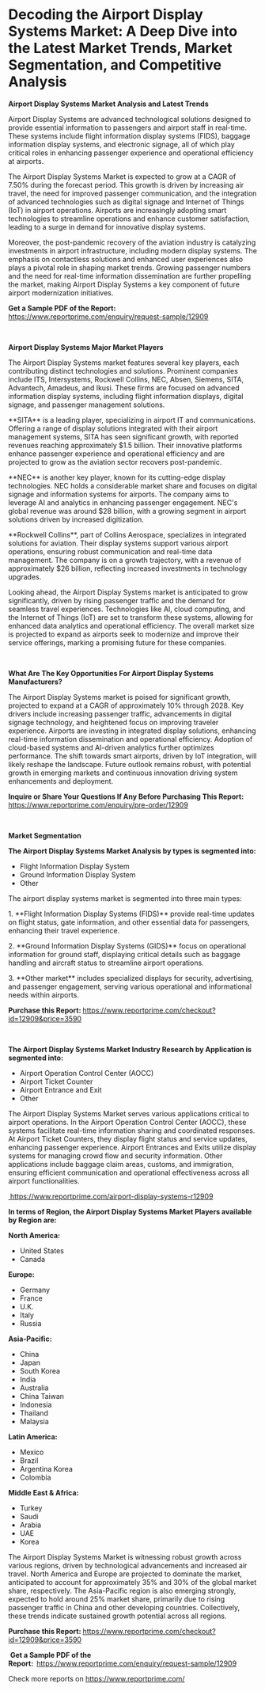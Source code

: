 <p><h1>Decoding the Airport Display Systems Market: A Deep Dive into the Latest Market Trends, Market Segmentation, and Competitive Analysis</h1></p><p><strong>Airport Display Systems Market Analysis and Latest Trends</strong></p>
<p><p>Airport Display Systems are advanced technological solutions designed to provide essential information to passengers and airport staff in real-time. These systems include flight information display systems (FIDS), baggage information display systems, and electronic signage, all of which play critical roles in enhancing passenger experience and operational efficiency at airports.</p><p>The Airport Display Systems Market is expected to grow at a CAGR of 7.50% during the forecast period. This growth is driven by increasing air travel, the need for improved passenger communication, and the integration of advanced technologies such as digital signage and Internet of Things (IoT) in airport operations. Airports are increasingly adopting smart technologies to streamline operations and enhance customer satisfaction, leading to a surge in demand for innovative display systems.</p><p>Moreover, the post-pandemic recovery of the aviation industry is catalyzing investments in airport infrastructure, including modern display systems. The emphasis on contactless solutions and enhanced user experiences also plays a pivotal role in shaping market trends. Growing passenger numbers and the need for real-time information dissemination are further propelling the market, making Airport Display Systems a key component of future airport modernization initiatives.</p></p>
<p><strong>Get a Sample PDF of the Report:&nbsp;</strong> <a href="https://www.reportprime.com/enquiry/request-sample/12909?utm_campaign=2219&utm_medium=2&utm_source=Github&utm_content=ia&utm_term=19032025&utm_id=airport-display-systems">https://www.reportprime.com/enquiry/request-sample/12909</a></p>
<p>&nbsp;</p>
<p><strong>Airport Display Systems Major Market Players</strong></p>
<p><p>The Airport Display Systems market features several key players, each contributing distinct technologies and solutions. Prominent companies include ITS, Intersystems, Rockwell Collins, NEC, Absen, Siemens, SITA, Advantech, Amadeus, and Ikusi. These firms are focused on advanced information display systems, including flight information displays, digital signage, and passenger management solutions.</p><p>**SITA** is a leading player, specializing in airport IT and communications. Offering a range of display solutions integrated with their airport management systems, SITA has seen significant growth, with reported revenues reaching approximately $1.5 billion. Their innovative platforms enhance passenger experience and operational efficiency and are projected to grow as the aviation sector recovers post-pandemic.</p><p>**NEC** is another key player, known for its cutting-edge display technologies. NEC holds a considerable market share and focuses on digital signage and information systems for airports. The company aims to leverage AI and analytics in enhancing passenger engagement. NEC's global revenue was around $28 billion, with a growing segment in airport solutions driven by increased digitization.</p><p>**Rockwell Collins**, part of Collins Aerospace, specializes in integrated solutions for aviation. Their display systems support various airport operations, ensuring robust communication and real-time data management. The company is on a growth trajectory, with a revenue of approximately $26 billion, reflecting increased investments in technology upgrades.</p><p>Looking ahead, the Airport Display Systems market is anticipated to grow significantly, driven by rising passenger traffic and the demand for seamless travel experiences. Technologies like AI, cloud computing, and the Internet of Things (IoT) are set to transform these systems, allowing for enhanced data analytics and operational efficiency. The overall market size is projected to expand as airports seek to modernize and improve their service offerings, marking a promising future for these companies.</p></p>
<p>&nbsp;</p>
<p><strong>What Are The Key Opportunities For Airport Display Systems Manufacturers?</strong></p>
<p><p>The Airport Display Systems market is poised for significant growth, projected to expand at a CAGR of approximately 10% through 2028. Key drivers include increasing passenger traffic, advancements in digital signage technology, and heightened focus on improving traveler experience. Airports are investing in integrated display solutions, enhancing real-time information dissemination and operational efficiency. Adoption of cloud-based systems and AI-driven analytics further optimizes performance. The shift towards smart airports, driven by IoT integration, will likely reshape the landscape. Future outlook remains robust, with potential growth in emerging markets and continuous innovation driving system enhancements and deployment.</p></p>
<p><strong>Inquire or Share Your Questions If Any Before Purchasing This Report:</strong> <a href="https://www.reportprime.com/enquiry/pre-order/12909?utm_campaign=2219&utm_medium=2&utm_source=Github&utm_content=ia&utm_term=19032025&utm_id=airport-display-systems">https://www.reportprime.com/enquiry/pre-order/12909</a></p>
<p>&nbsp;</p>
<p><strong>Market Segmentation</strong></p>
<p><strong>The Airport Display Systems Market Analysis by types is segmented into:</strong></p>
<p><ul><li>Flight Information Display System</li><li>Ground Information Display System</li><li>Other</li></ul></p>
<p><p>The airport display systems market is segmented into three main types: </p><p>1. **Flight Information Display Systems (FIDS)** provide real-time updates on flight status, gate information, and other essential data for passengers, enhancing their travel experience.</p><p>2. **Ground Information Display Systems (GIDS)** focus on operational information for ground staff, displaying critical details such as baggage handling and aircraft status to streamline airport operations.</p><p>3. **Other market** includes specialized displays for security, advertising, and passenger engagement, serving various operational and informational needs within airports.</p></p>
<p><strong>Purchase this Report:&nbsp;</strong><a href="https://www.reportprime.com/checkout?id=12909&price=3590&utm_campaign=2219&utm_medium=2&utm_source=Github&utm_content=ia&utm_term=19032025&utm_id=airport-display-systems">https://www.reportprime.com/checkout?id=12909&price=3590</a></p>
<p>&nbsp;</p>
<p><strong>The Airport Display Systems Market Industry Research by Application is segmented into:</strong></p>
<p><ul><li>Airport Operation Control Center (AOCC)</li><li>Airport Ticket Counter</li><li>Airport Entrance and Exit</li><li>Other</li></ul></p>
<p><p>The Airport Display Systems Market serves various applications critical to airport operations. In the Airport Operation Control Center (AOCC), these systems facilitate real-time information sharing and coordinated responses. At Airport Ticket Counters, they display flight status and service updates, enhancing passenger experience. Airport Entrances and Exits utilize display systems for managing crowd flow and security information. Other applications include baggage claim areas, customs, and immigration, ensuring efficient communication and operational effectiveness across all airport functionalities.</p></p>
<p><a href="https://www.reportprime.com/airport-display-systems-r12909?utm_campaign=2219&utm_medium=2&utm_source=Github&utm_content=ia&utm_term=19032025&utm_id=airport-display-systems">&nbsp;https://www.reportprime.com/airport-display-systems-r12909</a></p>
<p><strong>In terms of Region, the Airport Display Systems Market Players available by Region are:</strong></p>
<p>
    <p> <strong> North America: </strong>
        <ul>
            <li>United States</li>
            <li>Canada</li>
        </ul>
        </p> 
    <p> <strong> Europe: </strong>
        <ul>
            <li>Germany</li>
            <li>France</li>
            <li>U.K.</li>
            <li>Italy</li>
            <li>Russia</li>
        </ul>
        </p> 
    <p> <strong> Asia-Pacific: </strong>
        <ul>
            <li>China</li>
            <li>Japan</li>
            <li>South Korea</li>
            <li>India</li>
            <li>Australia</li>
            <li>China Taiwan</li>
            <li>Indonesia</li>
            <li>Thailand</li>
            <li>Malaysia</li>
        </ul>
        </p> 
    <p> <strong> Latin America: </strong>
        <ul>
            <li>Mexico</li>
            <li>Brazil</li>
            <li>Argentina Korea</li>
            <li>Colombia</li>
        </ul>
        </p> 
    <p> <strong> Middle East & Africa: </strong>
        <ul>
            <li>Turkey</li>
            <li>Saudi</li>
            <li>Arabia</li>
            <li>UAE</li>
            <li>Korea</li>
        </ul>
    </p>
    </p>
<p><p>The Airport Display Systems Market is witnessing robust growth across various regions, driven by technological advancements and increased air travel. North America and Europe are projected to dominate the market, anticipated to account for approximately 35% and 30% of the global market share, respectively. The Asia-Pacific region is also emerging strongly, expected to hold around 25% market share, primarily due to rising passenger traffic in China and other developing countries. Collectively, these trends indicate sustained growth potential across all regions.</p></p>
<p><strong>Purchase this Report: </strong><a href="https://www.reportprime.com/checkout?id=12909&price=3590&utm_campaign=2219&utm_medium=2&utm_source=Github&utm_content=ia&utm_term=19032025&utm_id=airport-display-systems">https://www.reportprime.com/checkout?id=12909&price=3590</a></p>
<p>&nbsp;<strong>Get a Sample PDF of the Report:&nbsp;&nbsp;</strong><a href="https://www.reportprime.com/enquiry/request-sample/12909?utm_campaign=2219&utm_medium=2&utm_source=Github&utm_content=ia&utm_term=19032025&utm_id=airport-display-systems">https://www.reportprime.com/enquiry/request-sample/12909</a></p>
<p><strong></strong></p>
<p>Check more reports on <a href="https://www.reportprime.com/?utm_campaign=2219&utm_medium=2&utm_source=Github&utm_content=ia&utm_term=19032025&utm_id=airport-display-systems">https://www.reportprime.com/</a></p>